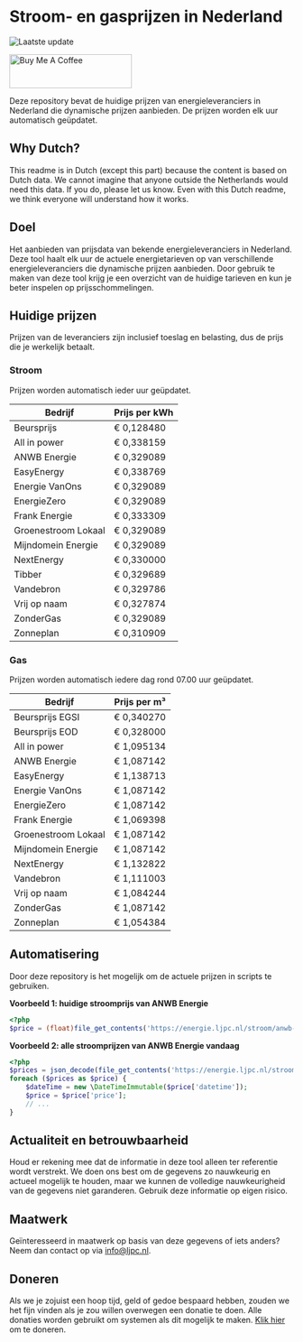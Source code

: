 # Stroom- en gasprijzen in Nederland

![Laatste update](https://img.shields.io/badge/laatste%20update-2023--06--18%2000%3A00%20CET-brightgreen)

<a href="https://www.buymeacoffee.com/Lars-" target="_blank"><img src="https://cdn.buymeacoffee.com/buttons/v2/default-orange.png" alt="Buy Me A Coffee" height="60" style="height: 60px !important;width: 217px !important;" ></a>

Deze repository bevat de huidige prijzen van energieleveranciers in Nederland die dynamische prijzen aanbieden. De prijzen worden elk uur automatisch geüpdatet.

## Why Dutch?

This readme is in Dutch (except this part) because the content is based on Dutch data. We cannot imagine that anyone outside the Netherlands would need this data. If you do, please let us know. Even with this Dutch readme, we think
everyone will understand how it works.

## Doel

Het aanbieden van prijsdata van bekende energieleveranciers in Nederland. Deze tool haalt elk uur de actuele energietarieven op van verschillende energieleveranciers die dynamische prijzen aanbieden. Door gebruik te maken van deze tool
krijg je een overzicht van de huidige tarieven en kun je beter inspelen op prijsschommelingen.

## Huidige prijzen

Prijzen van de leveranciers zijn inclusief toeslag en belasting, dus de prijs die je werkelijk betaalt.

### Stroom

Prijzen worden automatisch ieder uur geüpdatet.

 Bedrijf | Prijs per kWh 
---------|---------------
Beursprijs | € 0,128480
All in power | € 0,338159
ANWB Energie | € 0,329089
EasyEnergy | € 0,338769
Energie VanOns | € 0,329089
EnergieZero | € 0,329089
Frank Energie | € 0,333309
Groenestroom Lokaal | € 0,329089
Mijndomein Energie | € 0,329089
NextEnergy | € 0,330000
Tibber | € 0,329689
Vandebron | € 0,329786
Vrij op naam | € 0,327874
ZonderGas | € 0,329089
Zonneplan | € 0,310909


### Gas

Prijzen worden automatisch iedere dag rond 07.00 uur geüpdatet.

 Bedrijf | Prijs per m³ 
---------|--------------
Beursprijs EGSI | € 0,340270
Beursprijs EOD | € 0,328000
All in power | € 1,095134
ANWB Energie | € 1,087142
EasyEnergy | € 1,138713
Energie VanOns | € 1,087142
EnergieZero | € 1,087142
Frank Energie | € 1,069398
Groenestroom Lokaal | € 1,087142
Mijndomein Energie | € 1,087142
NextEnergy | € 1,132822
Vandebron | € 1,111003
Vrij op naam | € 1,084244
ZonderGas | € 1,087142
Zonneplan | € 1,054384


## Automatisering

Door deze repository is het mogelijk om de actuele prijzen in scripts te gebruiken.

**Voorbeeld 1: huidige stroomprijs van ANWB Energie**

```php
<?php
$price = (float)file_get_contents('https://energie.ljpc.nl/stroom/anwb-energie-nu.txt');

```

**Voorbeeld 2: alle stroomprijzen van ANWB Energie vandaag**

```php
<?php
$prices = json_decode(file_get_contents('https://energie.ljpc.nl/stroom/all-in-power-vandaag.json'),true);
foreach ($prices as $price) {
    $dateTime = new \DateTimeImmutable($price['datetime']);
    $price = $price['price'];
    // ...
}
```

## Actualiteit en betrouwbaarheid

Houd er rekening mee dat de informatie in deze tool alleen ter referentie wordt verstrekt. We doen ons best om de gegevens zo nauwkeurig en actueel mogelijk te houden, maar we kunnen de volledige nauwkeurigheid van de gegevens niet
garanderen. Gebruik deze informatie op eigen risico.

## Maatwerk

Geïnteresseerd in maatwerk op basis van deze gegevens of iets anders? Neem dan contact op
via [info@ljpc.nl](mailto:info@ljpc.nl?subject=Energie%20prijzen).

## Doneren

Als we je zojuist een hoop tijd, geld of gedoe bespaard hebben, zouden we het fijn vinden als je zou willen overwegen een
donatie te doen. Alle donaties worden gebruikt om systemen als dit mogelijk te
maken. [Klik hier](https://www.buymeacoffee.com/Lars-) om te doneren.
